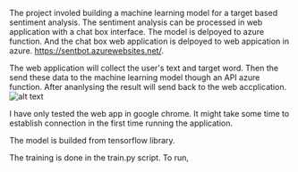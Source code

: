 The project involed building a machine learning model for a target based sentiment analysis.
The sentiment analysis can be processed in web application with a chat box interface.
The model is delpoyed to azure function. 
And the chat box web application is delpoyed to web appication in azure.
https://sentbot.azurewebsites.net/.

The web application will collect the user's text and target word. Then the send these data to the machine learning model though an API azure function.
After ananlysing the result will send back to the web accplication.
![alt text](https://i.ibb.co/wJkXCsD/Screen-Shot-2021-08-07-at-4-35-14-pm.png)

I have only tested the web app in google chrome. It might take some time to establish connection in the first time running the application.


The model is builded from tensorflow library.

The training is done in the train.py script.
To run,

